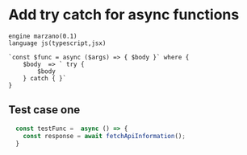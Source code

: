 # Add try catch for async functions


```grit
engine marzano(0.1)
language js(typescript,jsx)

`const $func = async ($args) => { $body }` where {
    $body  => ` try { 
        $body
    } catch { }`
}
```

## Test case one

```typescript
  const testFunc =  async () => {
    const response = await fetchApiInformation();
  }
```
